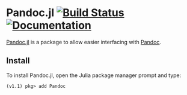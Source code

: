 # Pandoc.jl [![Build Status](https://travis-ci.com/kdheepak/Pandoc.jl.svg?branch=master)](https://travis-ci.com/kdheepak/Pandoc.jl) [![Documentation](https://img.shields.io/badge/docs-ready-blue.svg)](https://kdheepak.github.io/Pandoc.jl/latest)

[Pandoc.jl](https://github.com/kdheepak/Pandoc.jl) is a package to allow easier interfacing with [Pandoc](https://github.com/jgm/pandoc).

## Install

To install Pandoc.jl, open the Julia package manager prompt and type:

```
(v1.1) pkg> add Pandoc
```

